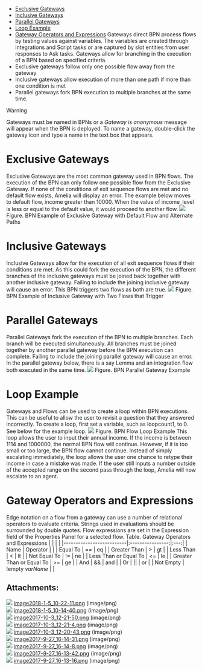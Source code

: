 -   [Exclusive Gateways](#ProcessGateways-ExclusiveGateways)
-   [Inclusive Gateways](#ProcessGateways-InclusiveGateways)
-   [Parallel Gateways](#ProcessGateways-ParallelGateways)
-   [Loop Example](#ProcessGateways-LoopExample)
-   [Gateway Operators and Expressions](#ProcessGateways-GatewayOperatorsandExpressions)
Gateways direct BPN process flows by testing values against variables. The variables are created through integrations and Script tasks or are captured by slot entities from user responses to Ask tasks.
Gateways allow for branching in the execution of a BPN based on specified criteria.
-   Exclusive gateways follow only one possible flow away from the gateway
-   Inclusive gateways allow execution of more than one path if more than one condition is met
-   Parallel gateways fork BPN execution to multiple branches at the same time.
> [!warning]  
>
> Gateways must be named in BPNs or a *Gateway is anonymous* message will appear when the BPN is deployed. To name a gateway, double-click the gateway icon and type a name in the text box that appears.

# Exclusive Gateways
Exclusive Gateways are the most common gateway used in BPN flows. The execution of the BPN can only follow one possible flow from the Exclusive Gateway. If none of the conditions of exit sequence flows are met and no default flow exists, Amelia will display an error.
The example below moves to default flow, income greater than 10000. When the value of income_level is less or equal to the default value, it would proceed to another flow.
![](attachments/11939550/11939555.png)
Figure. BPN Example of Exclusive Gateway with Default Flow and Alternate Paths
# Inclusive Gateways
Inclusive Gateways allow for the execution of all exit sequence flows if their conditions are met. As this could fork the execution of the BPN, the different branches of the inclusive gateways must be joined back together with another inclusive gateway. Failing to include the joining inclusive gateway will cause an error. This BPN triggers two flows as both are true.
![](attachments/11939550/11939554.png)
Figure. BPN Example of Inclusive Gateway with Two Flows that Trigger
# Parallel Gateways
Parallel Gateways fork the execution of the BPN to multiple branches. Each branch will be executed simultaneously. All branches must be joined together by another parallel gateway before the BPN execution can complete. Failing to include the joining parallel gateway will cause an error.
In the parallel gateway below, there is a say Lemma and an integration flow both executed in the same time.
![](attachments/11939550/11939551.png)
Figure. BPN Parallel Gateway Example
# Loop Example
Gateways and Flows can be used to create a loop within BPN executions. This can be useful to allow the user to revisit a question that they answered incorrectly. To create a loop, first set a variable, such as loopcount1, to 0. See below for the example loop.
![](attachments/11939550/11939553.png)
Figure. BPN Flow Loop Example
This loop allows the user to input their annual income. If the income is between 1114 and 1000000, the normal BPN flow will continue. However, if it is too small or too large, the BPN flow cannot continue. Instead of simply escalating immediately, the loop allows the user one chance to retype their income in case a mistake was made. If the user still inputs a number outside of the accepted range on the second pass through the loop, Amelia will now escalate to an agent.
# Gateway Operators and Expressions
Edge notation on a flow from a gateway can use a number of relational operators to evaluate criteria. Strings used in evaluations should be surrounded by double quotes. Flow expressions are set in the Expression field of the Properties Panel for a selected flow.
Table. Gateway Operators and Expressions
|                          |                  |     |
|--------------------------|:----------------:|:---:|
| Name                     |     Operator     |     |
| Equal To                 |        ==        | eq  |
| Greater Than             |        \>        | gt  |
| Less Than                |        \<        | lt  |
| Not Equal To             |        !=        | ne  |
| Less Than or Equal To    |       \<=        | le  |
| Greater Than or Equal To |       \>=        | ge  |
| And                      |        &&        | and |
| Or                       |       \|\|       | or  |
| Not Empty                | !empty *varName* |     |
## Attachments:
![](images/icons/bullet_blue.gif) [image2018-1-5_10-22-11.png](attachments/11939550/11939551.png) (image/png)  
![](images/icons/bullet_blue.gif) [image2018-1-5_10-14-40.png](attachments/11939550/11939552.png) (image/png)  
![](images/icons/bullet_blue.gif) [image2017-10-3_12-21-50.png](attachments/11939550/11939553.png) (image/png)  
![](images/icons/bullet_blue.gif) [image2017-10-3_12-21-4.png](attachments/11939550/11939554.png) (image/png)  
![](images/icons/bullet_blue.gif) [image2017-10-3_12-20-43.png](attachments/11939550/11939555.png) (image/png)  
![](images/icons/bullet_blue.gif) [image2017-9-27_16-14-31.png](attachments/11939550/11939556.png) (image/png)  
![](images/icons/bullet_blue.gif) [image2017-9-27_16-14-8.png](attachments/11939550/11939557.png) (image/png)  
![](images/icons/bullet_blue.gif) [image2017-9-27_16-13-42.png](attachments/11939550/11939558.png) (image/png)  
![](images/icons/bullet_blue.gif) [image2017-9-27_16-13-16.png](attachments/11939550/11939559.png) (image/png)  
